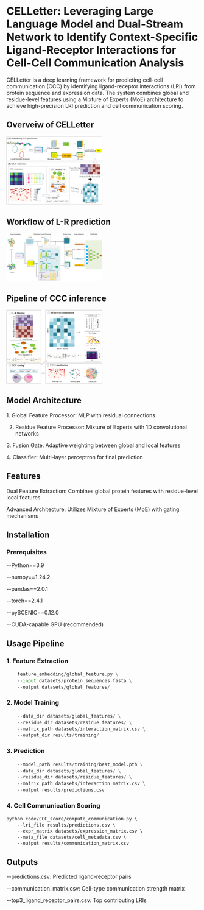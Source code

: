 # CELLetter: Leveraging Large Language Model and Dual-Stream Network to Identify Context-Specific Ligand-Receptor Interactions for Cell-Cell Communication Analysis
CELLetter is a deep learning framework for predicting cell-cell communication (CCC) by identifying ligand-receptor interactions (LRI) from protein sequence and expression data. The system combines global and residue-level features using a Mixture of Experts (MoE) architecture to achieve high-precision LRI prediction and cell communication scoring.

## Overveiw of CELLetter
<img src="https://github.com/wallwei/CELLetter/blob/3901030074cb7c371f972693ad826f715afa2880/Fig1_01.png" width = 50%>

## Workflow of L-R prediction
<img src="https://github.com/wallwei/CELLetter/blob/3901030074cb7c371f972693ad826f715afa2880/Fig2_01.png" width = 50%>

## Pipeline of CCC inference
<img src="https://github.com/wallwei/CELLetter/blob/3901030074cb7c371f972693ad826f715afa2880/Fig3_01.png" width = 50%>

## Model Architecture
1.​​ Global Feature Processor​​: MLP with residual connections

2. Residue Feature Processor​​: Mixture of Experts with 1D convolutional networks

​​3. Fusion Gate​​: Adaptive weighting between global and local features

​​4. Classifier​​: Multi-layer perceptron for final prediction

## Features
Dual Feature Extraction​​: Combines global protein features with residue-level local features

​​Advanced Architecture​​: Utilizes Mixture of Experts (MoE) with gating mechanisms

## Installation
### Prerequisites
--Python==3.9

--numpy==1.24.2

--pandas==2.0.1

--torch==2.4.1

--pySCENIC==0.12.0

--CUDA-capable GPU (recommended)

## Usage Pipeline
### 1. Feature Extraction
```python
    feature_embedding/global_feature.py \
    --input datasets/protein_sequences.fasta \
    --output datasets/global_features/
```
### 2. Model Training
```python
    --data_dir datasets/global_features/ \
    --residue_dir datasets/residue_features/ \
    --matrix_path datasets/interaction_matrix.csv \
    --output_dir results/training/
```
### 3. Prediction
```python
    --model_path results/training/best_model.pth \
    --data_dir datasets/global_features/ \
    --residue_dir datasets/residue_features/ \
    --matrix_path datasets/interaction_matrix.csv \
    --output results/predictions.csv
```

### 4. Cell Communication Scoring
```
python code/CCC_score/compute_communication.py \
    --lri_file results/predictions.csv \
    --expr_matrix datasets/expression_matrix.csv \
    --meta_file datasets/cell_metadata.csv \
    --output results/communication_matrix.csv
```

## Outputs
--predictions.csv: Predicted ligand-receptor pairs

--communication_matrix.csv: Cell-type communication strength matrix

--top3_ligand_receptor_pairs.csv: Top contributing LRIs
